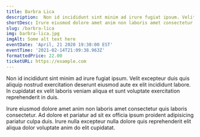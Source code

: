 ```yaml
---
title: Barbra Lica
description:  Non id incididunt sint minim ad irure fugiat ipsum. Velit excepteur duis quis aliquip nostrud exercitation deserunt eiusmod aute ex elit incididunt labore. In cupidatat ex velit laboris veniam aliqua et sunt voluptate exercitation reprehenderit in duis.
shortDesc: Irure eiusmod dolore amet anim non laboris amet consectetur.
slug: /barbra-lica
img: barbra-lica.jpg
imgAlt: Some alt text here
eventDate: 'April, 21 2020 19:30:00 EST'
eventTime: '2021-02-14T21:09:38.963Z'
formattedPrice: 22.00
ticketURL: https://example.com
---
```


Non id incididunt sint minim ad irure fugiat ipsum. Velit excepteur duis quis aliquip nostrud exercitation deserunt eiusmod aute ex elit incididunt labore. In cupidatat ex velit laboris veniam aliqua et sunt voluptate exercitation reprehenderit in duis.

Irure eiusmod dolore amet anim non laboris amet consectetur quis laboris consectetur. Ad dolore et pariatur ad sit ex officia ipsum proident adipisicing pariatur culpa duis. Irure nulla excepteur nulla dolore quis reprehenderit elit aliqua dolor voluptate anim do elit cupidatat.
